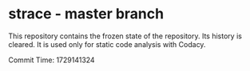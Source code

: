 # strace - master branch

This repository contains the frozen state of the repository.
Its history is cleared. It is used only for static code
analysis with Codacy.

Commit Time: 1729141324